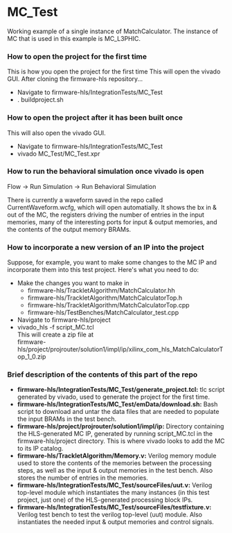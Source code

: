 # MC_Test

Working example of a single instance of MatchCalculator. The instance of MC that is used in this example is MC_L3PHIC.

### How to open the project for the first time

This is how you open the project for the first time This will open the vivado GUI. After cloning the firmware-hls repository...

* Navigate to firmware-hls/IntegrationTests/MC_Test
* . buildproject.sh

### How to open the project after it has been built once

This will also open the vivado GUI.

* Navigate to firmware-hls/IntegrationTests/MC_Test
* vivado MC_Test/MC_Test.xpr

### How to run the behavioral simulation once vivado is open

Flow -> Run Simulation -> Run Behavioral Simulation

There is currently a waveform saved in the repo called CurrentWaveform.wcfg, which will open automatially. It shows the bx in & out of the MC, the registers driving the number of entries in the input memories, many of the interesting ports for input & output memories, and the contents of the output memory BRAMs.

### How to incorporate a new version of an IP into the project

Suppose, for example, you want to make some changes to the MC IP and incorporate them into this test project. Here's what you need to do:

* Make the changes you want to make in
	* firmware-hls/TrackletAlgorithm/MatchCalculator.hh
	* firmware-hls/TrackletAlgorithm/MatchCalculatorTop.h
	* firmware-hls/TrackletAlgorithm/MatchCalculatorTop.cpp
	* firmware-hls/TestBenches/MatchCalculator_test.cpp
* Navigate to firmware-hls/project
* vivado_hls -f script_MC.tcl  
This will create a zip file at  
firmware-hls/project/projrouter/solution1/impl/ip/xilinx_com_hls_MatchCalculatorTop_1_0.zip

### Brief description of the contents of this part of the repo

* **firmware-hls/IntegrationTests/MC_Test/generate_project.tcl:** tlc script generated by vivado, used to generate the project for the first time.
* **firmware-hls/IntegrationTests/MC_Test/emData/download.sh:** Bash script to download and untar the data files that are needed to populate the input BRAMs in the test bench.
* **firmware-hls/project/projrouter/solution1/impl/ip:** Directory containing the HLS-generated MC IP, generated by running script_MC.tcl in the firmware-hls/project directory. This is where vivado looks to add the MC to its IP catalog.
* **firmware-hls/TrackletAlgorithm/Memory.v:** Verilog memory module used to store the contents of the memories between the processing steps, as well as the input & output memories in the test bench. Also stores the number of entries in the memories.
* **firmware-hls/IntegrationTests/MC_Test/sourceFiles/uut.v:** Verilog top-level module which instantiates the many instances (in this test project, just one) of the HLS-generated processing block IPs.
* **firmware-hls/IntegrationTests/MC_Test/sourceFiles/testfixture.v:** Verilog test bench to test the verilog top-level (uut) module. Also instantiates the needed input & output memories and control signals.
